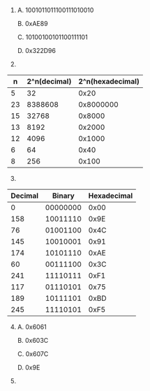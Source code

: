 1. A. 1001011011100111010010

   B. 0xAE89

   C. 10100100101100111101

   D. 0x322D96

2. 

   | n    | 2^n(decimal) | 2^n(hexadecimal) |
   | ---- | ------------ | ---------------- |
   | 5    | 32           | 0x20             |
   | 23   | 8388608      | 0x8000000        |
   | 15   | 32768        | 0x8000           |
   | 13   | 8192         | 0x2000           |
   | 12   | 4096         | 0x1000           |
   | 6    | 64           | 0x40             |
   | 8    | 256          | 0x100            |

3. 

   | **Decimal** | **Binary** | **Hexadecimal** |
   | ----------- | ---------- | --------------- |
   | 0           | 00000000   | 0x00            |
   | 158         | 10011110   | 0x9E            |
   | 76          | 01001100   | 0x4C            |
   | 145         | 10010001   | 0x91            |
   | 174         | 10101110   | 0xAE            |
   | 60          | 00111100   | 0x3C            |
   | 241         | 11110111   | 0xF1            |
   | 117         | 01110101   | 0x75            |
   | 189         | 10111101   | 0xBD            |
   | 245         | 11110101   | 0xF5            |

4. A. 0x6061

   B. 0x603C

   C. 0x607C

   D. 0x9E

5. 